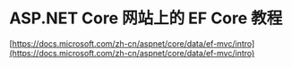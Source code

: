 # ASP.NET Core 网站上的 EF Core 教程
[https://docs.microsoft.com/zh-cn/aspnet/core/data/ef-mvc/intro](https://docs.microsoft.com/zh-cn/aspnet/core/data/ef-mvc/intro)